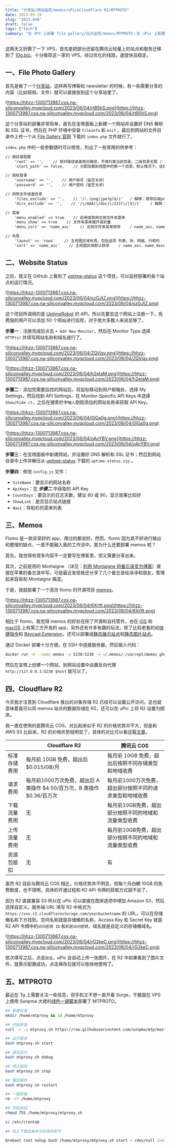 ```yaml
---
title: "分享站/网站监控/memos/uPic&Cloudflare R2/MTPROTO"
date: 2023-05-19
slug: "2023-040"
draft: false
tags: ["tech"]
summary: "在 VPS 上部署 file gallery/站点监控/memos/MTPROTO；在 uPic 上配置 Cloudflare R2。"
---
```


这两天又折腾了一下 VPS，首先是把部分还留在腾讯云轻量上的站点和服务迁移到了 [10g.biz](https://10g.biz/index.php)。十分推荐这一家的 VPS，经过优化的线路，速度快且稳定。

## 一、File Photo Gallery

首先是做了一个[分享站](https://file.hhzz.love)，这样再写博客和 newsletter 的时候，有一些需要分享的内容（比如视频、文件）就可以直接放到这个分享站里了。

![https://hhzz-1300713987.cos.na-siliconvalley.myqcloud.com/2023/06/04/rtB5hS.png](https://hhzz-1300713987.cos.na-siliconvalley.myqcloud.com/2023/06/04/rtB5hS.png)

这个分享站的部署非常简单，首先在宝塔面板上新建一个网站并设置好 DNS 解析和 SSL 证书，然后在 PHP 环境中安装 `fileinfo` 和 `exif` ，最后到网站的文件目录中上传一个从 [File Gallery 官网](https://www.files.gallery/) 下载的 `index.php` 文件就行了。

`index.php` 中的一些参数随时可以修改，列出了一些常用的供参考：

```markdown
// 根目录配置
    'root' => '',    // 相对路径或者绝对路径，不填代表当前目录，二级目录无需 / 符号
    'start_path' => false,    // 分配加载到视图中的第一个目录，默认情况下，该目录与root目录相同

// 授权登录
    'username' => '',    // 用户账号（留空关闭）
    'password' => '',    // 用户密码（留空关闭）

// 排除文件或者目录
    'files_exclude' => '',    // '/\.(png|jpe?g)$/i'   / 解释：排除后缀png.jpeg.jpg
    'dirs_exclude' => '',    // '/\/AAA|\/doc|\/222(\/|$)/i'    / 解释：排除目录AAA.doc.222

// 菜单
    'menu_enabled' => true    // 启用或禁用左侧文件夹菜单
    'menu_show' => true    // 文件夹菜单展开或折叠
    'menu_sort' => 'name_asc'    // 左侧文件夹菜单排序    / name_asc，name_desc，date_asc，date_desc

// 布局
    'layout' => 'rows'    // 主视图区域布局，包括选项 列表，块，网格，行和列
    'sort' => 'name_asc'    // 主视图区域默认排序    / name_asc，name_desc，date_asc，date_desc
```

## 二、Website Status

之后，我又在 GitHub 上看到了 [uptime-status](https://github.com/yb/uptime-status) 这个项目，可以监控部署的各个站点的运行情况。

![https://hhzz-1300713987.cos.na-siliconvalley.myqcloud.com/2023/06/04/szGJtZ.png](https://hhzz-1300713987.cos.na-siliconvalley.myqcloud.com/2023/06/04/szGJtZ.png)

这个项目所调用的是 [UptimeRobot](https://uptimerobot.com/) 的 API，所以先要去这个网站上注册一下，免费版的用户可以添加 50 个网站进行监控，对于绝大多数人来说足够了。

**步骤一**：注册完成后点击 `+ Add New Monitor`，然后在 Monitor Type 选择 `HTTP(s)` 并填写网站名称和域名就行了。

![https://hhzz-1300713987.cos.na-siliconvalley.myqcloud.com/2023/06/04/ZQViav.png](https://hhzz-1300713987.cos.na-siliconvalley.myqcloud.com/2023/06/04/ZQViav.png)

![https://hhzz-1300713987.cos.na-siliconvalley.myqcloud.com/2023/06/04/h2etaM.png](https://hhzz-1300713987.cos.na-siliconvalley.myqcloud.com/2023/06/04/h2etaM.png)

**步骤二**：添加完需要监控的网站后，将鼠标移动到用户邮箱处，选择 My Settings，然后找到 API Settings，在 Monitor-Specific API Keys 中选择 `Show/hide it`，之后在搜索栏中`输入`刚刚添加的网站名称来获取 API Key。

![https://hhzz-1300713987.cos.na-siliconvalley.myqcloud.com/2023/06/04/0IGa0g.png](https://hhzz-1300713987.cos.na-siliconvalley.myqcloud.com/2023/06/04/0IGa0g.png)

![https://hhzz-1300713987.cos.na-siliconvalley.myqcloud.com/2023/06/04/oAcYBV.png](https://hhzz-1300713987.cos.na-siliconvalley.myqcloud.com/2023/06/04/oAcYBV.png)

**步骤三**：在宝塔面板中新建网站，并设置好 DNS 解析和 SSL 证书；然后到网站目录中上传并解压从 [uptime-status](https://github.com/yb/uptime-status) 下载的 `uptime-status.zip` 。

**步骤四**：修改 `config.js` 文件：

- `SiteName`：要显示的网站名称
- `ApiKeys`：在 ***步骤二*** 中获取的 API Key
- `CountDays`：要显示的日志天数，建议 60 或 90，显示效果比较好
- `ShowLink`：是否显示站点链接
- `Navi`：导航栏的菜单列表

## 三、Memos

Flomo 是一款非常好的 app，用过的都说好。然而，flomo 因为其不好进行输出和整理的缺点，一直不能融入我的工作流中。那为什么还要部署 memos 呢？

首先，我觉得有很多内容不一定要写在博客里，但又需要分享出来。

其次，之前是用的 Montaigne （详见：[利用 Montaigne 将备忘录变为博客](https://justgoidea.com/2022-021)）直接在苹果的备忘录中写，可是最近发现我还分享了几个备忘录给泽泽和朋友，管理起来容易和 Montaigne 搞混。

于是，我就部署了一个高仿 flomo 的开源项目 [memos](https://github.com/usememos/memos)。

![https://hhzz-1300713987.cos.na-siliconvalley.myqcloud.com/2023/06/04/6Xrlft.png](https://hhzz-1300713987.cos.na-siliconvalley.myqcloud.com/2023/06/04/6Xrlft.png)

相比于 flomo，我觉得 memos 的好处在除了开源和自托管外，也在 [iOS](https://memos.moe/) 和 [macOS](https://github.com/xudaolong/memos-desktop) 上有第三方开发的 app，另外还有许多有趣的玩法，除了比较老套的如[快捷指令](https://sharecuts.cn/shortcut/12640)和 [Raycast Extension](https://www.raycast.com/JakeYu/memos)，还可以部署成[静态展示站点](https://github.com/eallion/memos.top)和[静态图片站点](https://github.com/BarryYangi/MemosGallery)。

通过 Docker 部署十分方便。在 SSH 中连接服务器，然后输入代码：

```bash
docker run -d --name memos -p 5230:5230 -v ~/.memos/:/var/opt/memos ghcr.io/usememos/memos:latest
```

然后在宝塔上创建一个网站，到网站设置中设置反向代理 `http://127.0.0.1:5230 $host` 就可以了。

## 四、Cloudflare R2

今天我才注意到 Cloudflare 推出的对象存储 R2 已经可以设置公开访问，这也就意味着我可以将 memos 站点的数据存储在 R2，还可以在 uPic 上将 R2 设置为图床。

我一直在使用的是腾讯云 COS，对比起来似乎 R2 的价格优势并不大，但是和 AWS S3 比起来，R2 的价格优势就明显了，具体的对比可以看这篇[文章](https://www.vantage.sh/blog/cloudflare-r2-aws-s3-comparison)。

|  | Cloudflare R2 | 腾讯云 COS |
| --- | --- | --- |
| 标准存储费用 | 每月前 10GB 免费，超出后 $0.015/GB/月 | 每月前 10GB 免费，超出后按照不同存储类型和地域收费 |
| 请求费用 | 每月前1000万次免费，超出后 A 类操作 $4.50/百万次，B 类操作 $0.36/百万次 | 每月前1000万次免费，超出部分按照不同的请求类型和地域收费 |
| 下载流量费用 | 无 | 每月前10GB免费，超出部分按照不同的地域和流量类型收费 |
| 上传流量费用 | 无 | 每月前10GB免费，超出部分按照不同的地域和流量类型收费 |
| 资源包抵扣 | 无 | 有 |

虽然 R2 目前与腾讯云 COS 相比，价格优势并不明显，但每个月~~白嫖~~ 10GB 的免费额度，也不错啊。具体的开通过程和 R2 API 令牌的获取方式就不说了。

因为 R2 直接兼容 S3 所以在 uPic 可以直接在图床选项中增加 Amazon S3，然后选择自定义。服务端 URL 填写 R2 中格式为 `https://xxx.r2.cloudflarestorage.com/yourbucketname` 的 URL，可以在存储桶名称下方找到。空间名称就是存储桶的名称，Access Key 和 Secret Key 就是 R2 API 令牌中的`访问密钥 ID` 和`机密访问密钥`，域名就是自定义的存储桶域名。

![https://hhzz-1300713987.cos.na-siliconvalley.myqcloud.com/2023/06/04/rG2keC.png](https://hhzz-1300713987.cos.na-siliconvalley.myqcloud.com/2023/06/04/rG2keC.png)

依次填写之后，点击`验证`，uPic 会自动上传一张图片，在 R2 中如果看到了图片文件，就表示配置成功，点击保存后就可以愉快地使用了。

## 五、MTPROTO

最近在 Tg 上需要关注一些信息，但手机又不想一直开着 Surge，干脆就在 VPS 上使用 Sunpma 大佬的[绿色一键脚本](https://github.com/sunpma/mtp)部署了 MTPROTO。

```bash
## 新建目录
mkdir /home/mtproxy && cd /home/mtproxy

## 开始安装
curl -s -o mtproxy.sh https://raw.githubusercontent.com/sunpma/mtp/master/mtproxy.sh && chmod +x mtproxy.sh && bash mtproxy.sh
```

```bash
## 运行服务
bash mtproxy.sh start

## 调试运行
bash mtproxy.sh debug

## 停止服务
bash mtproxy.sh stop

## 重启服务
bash mtproxy.sh restart

## 一键卸载
rm -rf /home/mtproxy
```

```bash
## 开机启动
chmod 755 /home/mtproxy/mtproxy.sh

vi /etc/crontab

## 加入下面这条命令后保存即可

@reboot root nohup bash /home/mtproxy/mtproxy.sh start > /dev/null 2>&1 &
```